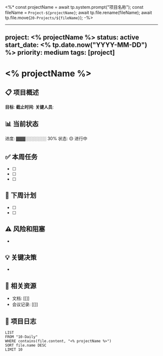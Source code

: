 <%*
const projectName = await tp.system.prompt("项目名称");
const fileName = `Project-${projectName}`;
await tp.file.rename(fileName);
await tp.file.move(`20-Projects/${fileName}`);
-%>

---
project: <% projectName %>
status: active
start_date: <% tp.date.now("YYYY-MM-DD") %>
priority: medium
tags: [project]
---

# <% projectName %>

## 📋 项目概述
**目标**: 
**截止时间**: 
**关键人员**: 

## 📊 当前状态
进度: ▓▓▓░░░░░░░ 30%
状态: 🟡 进行中

## ✅ 本周任务
- [ ] 
- [ ] 
- [ ] 

## 📅 下周计划
- [ ] 
- [ ] 

## ⚠️ 风险和阻塞
- 

## 💡 关键决策
- 

## 🔗 相关资源
- 文档: [[]]
- 会议记录: [[]]

## 📝 项目日志
```dataview
LIST 
FROM "10-Daily"
WHERE contains(file.content, "<% projectName %>")
SORT file.name DESC
LIMIT 10
```